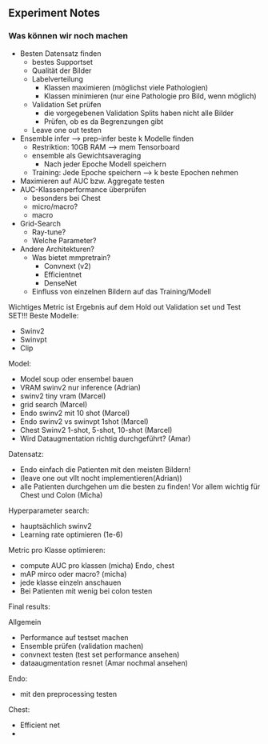 ## Experiment Notes

### Was können wir noch machen

- Besten Datensatz finden
  - bestes Supportset
  - Qualität der Bilder
  - Labelverteilung
    - Klassen maximieren (möglichst viele Pathologien)
    - Klassen minimieren (nur eine Pathologie pro Bild, wenn möglich)
  - Validation Set prüfen
    - die vorgegebenen Validation Splits haben nicht alle Bilder
    - Prüfen, ob es da Begrenzungen gibt
  - Leave one out testen
- Ensemble infer --> prep-infer beste k Modelle finden
  - Restriktion: 10GB RAM --> mem Tensorboard
  - ensemble als Gewichtsaveraging
    - Nach jeder Epoche Modell speichern
  - Training: Jede Epoche speichern --> k beste Epochen nehmen
- Maximieren auf AUC bzw. Aggregate testen
- AUC-Klassenperformance überprüfen
  - besonders bei Chest
  - micro/macro?
  - macro
- Grid-Search
  - Ray-tune?
  - Welche Parameter?
- Andere Architekturen?
  - Was bietet mmpretrain?
    - Convnext (v2)
    - Efficientnet
    - DenseNet
  - Einfluss von einzelnen Bildern auf das Training/Modell





Wichtiges Metric ist Ergebnis auf dem Hold out Validation set und Test SET!!!
Beste Modelle:
  - Swinv2
  - Swinvpt
  - Clip

Model:
  - Model soup oder ensembel bauen
  - VRAM swinv2 nur inference (Adrian) 
  - swinv2 tiny vram (Marcel)
  - grid search (Marcel) 
  - Endo swinv2 mit 10 shot (Marcel)
  - Endo swinv2 vs swinvpt 1shot (Marcel)
  - Chest Swinv2 1-shot, 5-shot, 10-shot (Marcel)
  - Wird Dataugmentation richtig durchgeführt? (Amar)

Datensatz:
  - Endo einfach die Patienten mit den meisten Bildern! 
  - (leave one out vllt nocht implementieren(Adrian))
  - alle Patienten durchgehen um die besten zu finden! Vor allem wichtig für Chest und Colon (Micha)

Hyperparameter search:
 - hauptsächlich swinv2
 - Learning rate optimieren (1e-6)

Metric pro Klasse optimieren: 
 - compute AUC pro klassen (micha) Endo, chest
 - mAP mirco oder macro? (micha)
 - jede klasse einzeln anschauen 
 - Bei Patienten mit wenig bei colon testen







Final results:

Allgemein
- Performance auf testset machen
- Ensemble prüfen (validation machen)
- convnext testen (test set performance ansehen)
- dataaugmentation resnet (Amar nochmal ansehen)

Endo:
- mit den preprocessing testen

Chest:
- Efficient net
- 